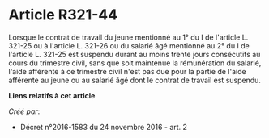 # Article R321-44

Lorsque le contrat de travail du jeune mentionné au 1° du I de l'article L. 321-25 ou à l'article L. 321-26 ou du salarié âgé
mentionné au 2° du I de l'article L. 321-25 est suspendu durant au moins trente jours consécutifs au cours du trimestre
civil, sans que soit maintenue la rémunération du salarié, l'aide afférente à ce trimestre civil n'est pas due pour la partie
de l'aide afférente au jeune ou au salarié âgé dont le contrat de travail est suspendu.

**Liens relatifs à cet article**

_Créé par_:

  - Décret n°2016-1583 du 24 novembre 2016 - art. 2
